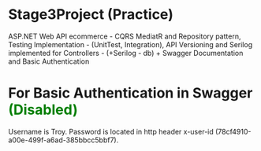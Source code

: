 # Stage3Project (Practice)
ASP.NET Web API ecommerce - CQRS MediatR and Repository pattern, Testing Implementation - (UnitTest, Integration), API Versioning and Serilog implemented for Controllers - (+Serilog - db) + Swagger Documentation and Basic Authentication

# For Basic Authentication in Swagger <span style="color:green">(Disabled)</span>
Username is Troy.
Password is located in http header x-user-id (78cf4910-a00e-499f-a6ad-385bbcc5bbf7).
